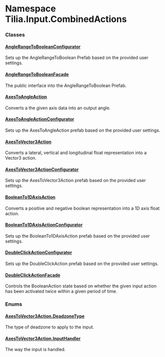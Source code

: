 # Namespace Tilia.Input.CombinedActions

### Classes

#### [AngleRangeToBooleanConfigurator]

Sets up the AngleRangeToBoolean Prefab based on the provided user settings.

#### [AngleRangeToBooleanFacade]

The public interface into the AngleRangeToBoolean Prefab.

#### [AxesToAngleAction]

Converts a the given axis data into an output angle.

#### [AxesToAngleActionConfigurator]

Sets up the AxesToAngleAction prefab based on the provided user settings.

#### [AxesToVector3Action]

Converts a lateral, vertical and longitudinal float representation into a Vector3 action.

#### [AxesToVector3ActionConfigurator]

Sets up the AxesToVector3Action prefab based on the provided user settings.

#### [BooleanTo1DAxisAction]

Converts a positive and negative boolean representation into a 1D axis float action.

#### [BooleanTo1DAxisActionConfigurator]

Sets up the BooleanTo1DAxisAction prefab based on the provided user settings.

#### [DoubleClickActionConfigurator]

Sets up the DoubleClickAction prefab based on the provided user settings.

#### [DoubleClickActionFacade]

Controls the BooleanAction state based on whether the given input action has been activated twice within a given period of time.

### Enums

#### [AxesToVector3Action.DeadzoneType]

The type of deadzone to apply to the input.

#### [AxesToVector3Action.InputHandler]

The way the input is handled.

[AngleRangeToBooleanConfigurator]: AngleRangeToBooleanConfigurator.md
[AngleRangeToBooleanFacade]: AngleRangeToBooleanFacade.md
[AxesToAngleAction]: AxesToAngleAction.md
[AxesToAngleActionConfigurator]: AxesToAngleActionConfigurator.md
[AxesToVector3Action]: AxesToVector3Action.md
[AxesToVector3ActionConfigurator]: AxesToVector3ActionConfigurator.md
[BooleanTo1DAxisAction]: BooleanTo1DAxisAction.md
[BooleanTo1DAxisActionConfigurator]: BooleanTo1DAxisActionConfigurator.md
[DoubleClickActionConfigurator]: DoubleClickActionConfigurator.md
[DoubleClickActionFacade]: DoubleClickActionFacade.md
[AxesToVector3Action.DeadzoneType]: AxesToVector3Action.DeadzoneType.md
[AxesToVector3Action.InputHandler]: AxesToVector3Action.InputHandler.md
